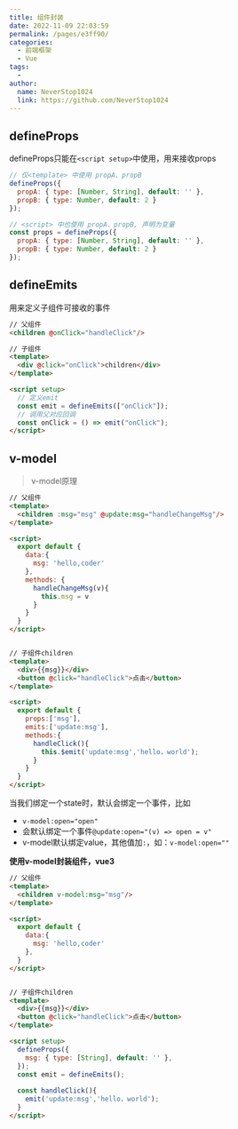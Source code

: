```yaml
---
title: 组件封装
date: 2022-11-09 22:03:59
permalink: /pages/e3ff90/
categories:
  - 前端框架
  - Vue
tags:
  - 
author: 
  name: NeverStop1024
  link: https://github.com/NeverStop1024
---
```

## defineProps
defineProps只能在`<script setup>`中使用，用来接收props
```javascript
// 仅<template> 中使用 propA、propB
defineProps({
  propA: { type: [Number, String], default: '' },
  propB: { type: Number, default: 2 }
});

// <script> 中也使用 propA、propB, 声明为变量
const props = defineProps({
  propA: { type: [Number, String], default: '' },
  propB: { type: Number, default: 2 }
});
```
## defineEmits
用来定义子组件可接收的事件
```html
// 父组件
<children @onClick="handleClick"/>

// 子组件
<template>
  <div @click="onClick">children</div>
</template>

<script setup>
  // 定义emit
  const emit = defineEmits(["onClick"]);
  // 调用父对应回调
  const onClick = () => emit("onClick");
</script>
```

## v-model
> v-model原理
```html
// 父组件
<template>
  <children :msg="msg" @update:msg="handleChangeMsg"/>
</template>

<script>
  export default {
    data:{
      msg: 'hello,coder'
    },
    methods: {
      handleChangeMsg(v){
        this.msg = v
      }
    }
  }
</script>


// 子组件children
<template>
  <div>{{msg}}</div>
  <button @click="handleClick">点击</button>
</template>

<script>
  export default {
    props:['msg'],
    emits:['update:msg'],
    methods:{
      handleClick(){
        this.$emit('update:msg','hello，world');
      }
    }
  }
</script>
```
当我们绑定一个state时，默认会绑定一个事件，比如
* `v-model:open="open"`
* 会默认绑定一个事件`@update:open="(v) => open = v"`
* v-model默认绑定value，其他值加`:`，如：`v-model:open=""`

**使用v-model封装组件，vue3**
```html
// 父组件
<template>
  <children v-model:msg="msg"/>
</template>

<script>
  export default {
    data:{
      msg: 'hello,coder'
    },
  }
</script>


// 子组件children
<template>
  <div>{{msg}}</div>
  <button @click="handleClick">点击</button>
</template>

<script setup>
  defineProps({
    msg: { type: [String], default: '' },
  });
  const emit = defineEmits();
  
  const handleClick(){
    emit('update:msg','hello，world');
  }
</script>
```
